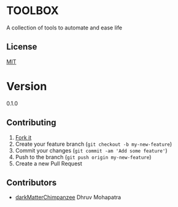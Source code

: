 # TOOLBOX

A collection of tools to automate and ease life

## License

[MIT](https://mit-license.org/)

# Version

0.1.0

## Contributing

1. [Fork it](<https://github.com/darkMatterChimpanzee/toolbox/fork>)
2. Create your feature branch (`git checkout -b my-new-feature`)
3. Commit your changes (`git commit -am 'Add some feature'`)
4. Push to the branch (`git push origin my-new-feature`)
5. Create a new Pull Request

## Contributors
- [darkMatterChimpanzee](https://github.com/darkMatterChimpanzee) Dhruv Mohapatra

